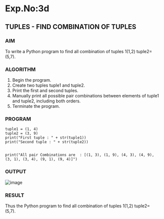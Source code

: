 
# Exp.No:3d  
## TUPLES - FIND COMBINATION OF TUPLES

### AIM

To write a Python program to find all combination of tuples 1(1,2) tuple2=(5,7).

### ALGORITHM

1. Begin the program.  
2. Create two tuples tuple1 and tuple2.
3. Print the first and second tuples.
4. Manually print all possible pair combinations between elements of tuple1 and tuple2, including both orders.
5. Terminate the program.

### PROGRAM

```
tuple1 = (1, 4)
tuple2 = (3, 9)
print("First tuple : " + str(tuple1))
print("Second tuple : " + str(tuple2))


print("All pair Combinations are  : [(1, 3), (1, 9), (4, 3), (4, 9), (3, 1), (3, 4), (9, 1), (9, 4)]")

```

### OUTPUT

![image](https://github.com/user-attachments/assets/ef44936b-0e84-4efc-83fb-d7ba289e971a)

### RESULT

Thus the Python program to find all combination of tuples 1(1,2) tuple2=(5,7).
